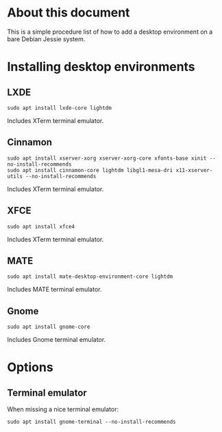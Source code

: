 # About this document

This is a simple procedure list of how to add a desktop environment on a bare Debian Jessie system.

# Installing desktop environments

## LXDE

```
sudo apt install lxde-core lightdm
```

Includes XTerm terminal emulator.

## Cinnamon

```
sudo apt install xserver-xorg xserver-xorg-core xfonts-base xinit --no-install-recommends
sudo apt install cinnamon-core lightdm libgl1-mesa-dri x11-xserver-utils --no-install-recommends
```

Includes XTerm terminal emulator.

## XFCE

```
sudo apt install xfce4
```

Includes XTerm terminal emulator.

## MATE

```
sudo apt install mate-desktop-environment-core lightdm
```

Includes MATE terminal emulator.

## Gnome

```
sudo apt install gnome-core
```

Includes Gnome terminal emulator.

# Options

## Terminal emulator

When missing a nice terminal emulator:

```
sudo apt install gnome-terminal --no-install-recommends
```
